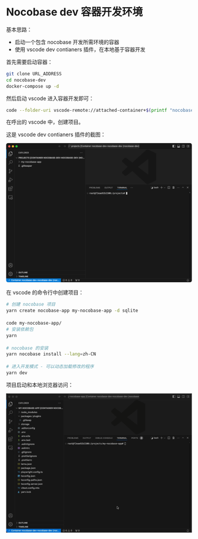# Nocobase dev 容器开发环境

基本思路：

- 启动一个包含 nocobase 开发所需环境的容器
- 使用 vscode dev contianers 插件，在本地基于容器开发

首先需要启动容器：

```bash
git clone URL_ADDRESS
cd nocobase-dev
docker-compose up -d
```

然后启动 vscode 进入容器开发即可：

```bash
code --folder-uri vscode-remote://attached-container+$(printf "nocobase-dev" | xxd -p)/projects
```

在呼出的 vscode 中，创建项目。

这是 vscode dev contianers 插件的截图：

![](./vscode_dev_container.png)

在 vscode 的命令行中创建项目：

```bash
# 创建 nocobase 项目
yarn create nocobase-app my-nocobase-app -d sqlite

code my-nocobase-app/
# 安装依赖包
yarn

# nocobase 的安装
yarn nocobase install --lang=zh-CN

# 进入开发模式 - 可以动态加载修改的程序
yarn dev
```

项目启动和本地浏览器访问：

![](./nocobase-dev.gif)
